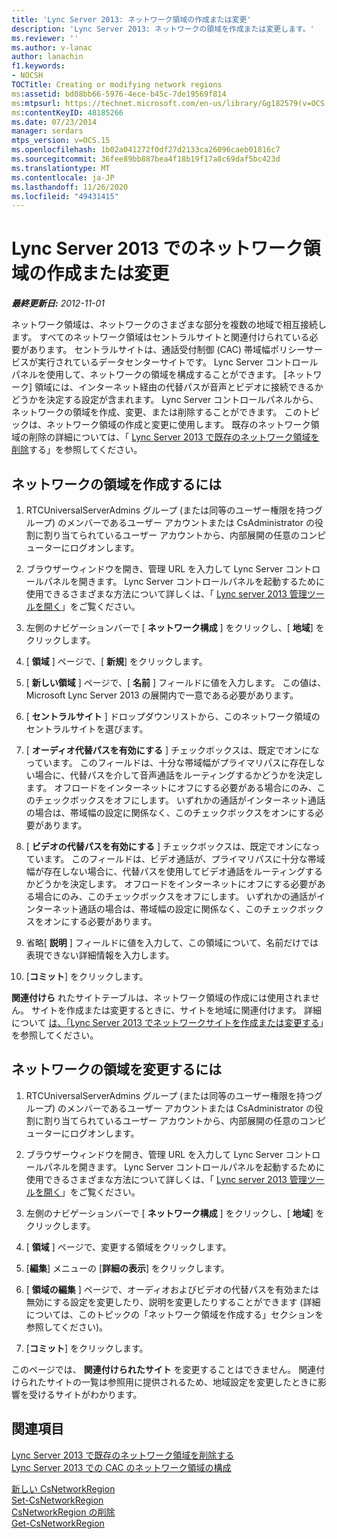 ```yaml
---
title: 'Lync Server 2013: ネットワーク領域の作成または変更'
description: 'Lync Server 2013: ネットワークの領域を作成または変更します。'
ms.reviewer: ''
ms.author: v-lanac
author: lanachin
f1.keywords:
- NOCSH
TOCTitle: Creating or modifying network regions
ms:assetid: bd08bb66-5976-4ece-b45c-7de19569f814
ms:mtpsurl: https://technet.microsoft.com/en-us/library/Gg182579(v=OCS.15)
ms:contentKeyID: 48185266
ms.date: 07/23/2014
manager: serdars
mtps_version: v=OCS.15
ms.openlocfilehash: 1b02a041272f0df27d2133ca26096caeb01816c7
ms.sourcegitcommit: 36fee89bb887bea4f18b19f17a8c69daf5bc423d
ms.translationtype: MT
ms.contentlocale: ja-JP
ms.lasthandoff: 11/26/2020
ms.locfileid: "49431415"
---
```

# <a name="creating-or-modifying-network-regions-in-lync-server-2013"></a>Lync Server 2013 でのネットワーク領域の作成または変更

<div data-xmlns="http://www.w3.org/1999/xhtml">

<div class="topic" data-xmlns="http://www.w3.org/1999/xhtml" data-msxsl="urn:schemas-microsoft-com:xslt" data-cs="https://msdn.microsoft.com/">

<div data-asp="https://msdn2.microsoft.com/asp">



</div>

<div id="mainSection">

<div id="mainBody">

<span> </span>

_**最終更新日:** 2012-11-01_

ネットワーク領域は、ネットワークのさまざまな部分を複数の地域で相互接続します。 すべてのネットワーク領域はセントラルサイトと関連付けられている必要があります。 セントラルサイトは、通話受付制御 (CAC) 帯域幅ポリシーサービスが実行されているデータセンターサイトです。 Lync Server コントロールパネルを使用して、ネットワークの領域を構成することができます。 [ネットワーク] 領域には、インターネット経由の代替パスが音声とビデオに接続できるかどうかを決定する設定が含まれます。 Lync Server コントロールパネルから、ネットワークの領域を作成、変更、または削除することができます。 このトピックは、ネットワーク領域の作成と変更に使用します。 既存のネットワーク領域の削除の詳細については、「 [Lync Server 2013 で既存のネットワーク領域を削除](lync-server-2013-deleting-existing-network-regions.md)する」を参照してください。

<div>

## <a name="to-create-a-network-region"></a>ネットワークの領域を作成するには

1.  RTCUniversalServerAdmins グループ (または同等のユーザー権限を持つグループ) のメンバーであるユーザー アカウントまたは CsAdministrator の役割に割り当てられているユーザー アカウントから、内部展開の任意のコンピューターにログオンします。

2.  ブラウザーウィンドウを開き、管理 URL を入力して Lync Server コントロールパネルを開きます。 Lync Server コントロールパネルを起動するために使用できるさまざまな方法について詳しくは、「 [Lync server 2013 管理ツールを開く](lync-server-2013-open-lync-server-administrative-tools.md)」をご覧ください。

3.  左側のナビゲーションバーで [ **ネットワーク構成** ] をクリックし、[ **地域**] をクリックします。

4.  [ **領域** ] ページで、[ **新規**] をクリックします。

5.  [ **新しい領域** ] ページで、[ **名前** ] フィールドに値を入力します。 この値は、Microsoft Lync Server 2013 の展開内で一意である必要があります。

6.  [ **セントラルサイト** ] ドロップダウンリストから、このネットワーク領域のセントラルサイトを選びます。

7.  [ **オーディオ代替パスを有効にする** ] チェックボックスは、既定でオンになっています。 このフィールドは、十分な帯域幅がプライマリパスに存在しない場合に、代替パスを介して音声通話をルーティングするかどうかを決定します。 オフロードをインターネットにオフにする必要がある場合にのみ、このチェックボックスをオフにします。 いずれかの通話がインターネット通話の場合は、帯域幅の設定に関係なく、このチェックボックスをオンにする必要があります。

8.  [ **ビデオの代替パスを有効にする** ] チェックボックスは、既定でオンになっています。 このフィールドは、ビデオ通話が、プライマリパスに十分な帯域幅が存在しない場合に、代替パスを使用してビデオ通話をルーティングするかどうかを決定します。 オフロードをインターネットにオフにする必要がある場合にのみ、このチェックボックスをオフにします。 いずれかの通話がインターネット通話の場合は、帯域幅の設定に関係なく、このチェックボックスをオンにする必要があります。

9.  省略[ **説明** ] フィールドに値を入力して、この領域について、名前だけでは表現できない詳細情報を入力します。

10. [**コミット**] をクリックします。

**関連付けら** れたサイトテーブルは、ネットワーク領域の作成には使用されません。 サイトを作成または変更するときに、サイトを地域に関連付けます。 詳細について [は、「Lync Server 2013 でネットワークサイトを作成または変更する](lync-server-2013-creating-or-modifying-network-sites.md)」を参照してください。

</div>

<div>

## <a name="to-modify-a-network-region"></a>ネットワークの領域を変更するには

1.  RTCUniversalServerAdmins グループ (または同等のユーザー権限を持つグループ) のメンバーであるユーザー アカウントまたは CsAdministrator の役割に割り当てられているユーザー アカウントから、内部展開の任意のコンピューターにログオンします。

2.  ブラウザーウィンドウを開き、管理 URL を入力して Lync Server コントロールパネルを開きます。 Lync Server コントロールパネルを起動するために使用できるさまざまな方法について詳しくは、「 [Lync server 2013 管理ツールを開く](lync-server-2013-open-lync-server-administrative-tools.md)」をご覧ください。

3.  左側のナビゲーションバーで [ **ネットワーク構成** ] をクリックし、[ **地域**] をクリックします。

4.  [ **領域** ] ページで、変更する領域をクリックします。

5.  [**編集**] メニューの [**詳細の表示**] をクリックします。

6.  [ **領域の編集** ] ページで、オーディオおよびビデオの代替パスを有効または無効にする設定を変更したり、説明を変更したりすることができます (詳細については、このトピックの「ネットワーク領域を作成する」セクションを参照してください)。

7.  [**コミット**] をクリックします。

このページでは、 **関連付けられたサイト** を変更することはできません。 関連付けられたサイトの一覧は参照用に提供されるため、地域設定を変更したときに影響を受けるサイトがわかります。

</div>

<div>

## <a name="see-also"></a>関連項目


[Lync Server 2013 で既存のネットワーク領域を削除する](lync-server-2013-deleting-existing-network-regions.md)  
[Lync Server 2013 での CAC のネットワーク領域の構成](lync-server-2013-configure-network-regions-for-cac.md)  


[新しい CsNetworkRegion](https://docs.microsoft.com/powershell/module/skype/New-CsNetworkRegion)  
[Set-CsNetworkRegion](https://docs.microsoft.com/powershell/module/skype/Set-CsNetworkRegion)  
[CsNetworkRegion の削除](https://docs.microsoft.com/powershell/module/skype/Remove-CsNetworkRegion)  
[Get-CsNetworkRegion](https://docs.microsoft.com/powershell/module/skype/Get-CsNetworkRegionLink)  
  

</div>

</div>

<span> </span>

</div>

</div>

</div>

